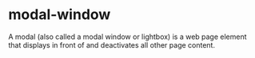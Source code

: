 # modal-window
A modal (also called a modal window or lightbox) is a web page element that displays in front of and deactivates all other page content. 
